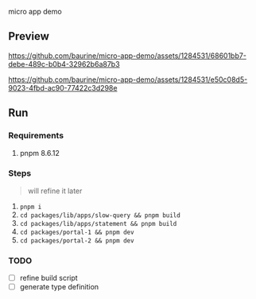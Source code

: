 micro app demo

## Preview

https://github.com/baurine/micro-app-demo/assets/1284531/68601bb7-debe-489c-b0b4-32962b6a87b3

https://github.com/baurine/micro-app-demo/assets/1284531/e50c08d5-9023-4fbd-ac90-77422c3d298e

## Run

### Requirements

1. pnpm 8.6.12

### Steps

> will refine it later

1. `pnpm i` 
1. `cd packages/lib/apps/slow-query && pnpm build`
1. `cd packages/lib/apps/statement && pnpm build`
1. `cd packages/portal-1 && pnpm dev`
1. `cd packages/portal-2 && pnpm dev`

### TODO

- [ ] refine build script
- [ ] generate type definition
